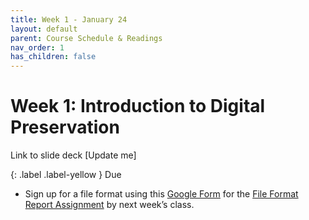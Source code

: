 ```yaml
---
title: Week 1 - January 24
layout: default
parent: Course Schedule & Readings
nav_order: 1
has_children: false
---
```

# Week 1: Introduction to Digital Preservation<br>
Link to slide deck [Update me]

{: .label .label-yellow }
Due
* Sign up for a file format using this <a href="https://forms.gle/UDw6TjZdvrxQpkxq7" target="_blank">Google Form</a> for the <a href="https://digital-archives.github.io/HISTGA1011/assignments/file_format.html">File Format Report Assignment</a> by next week’s class.
